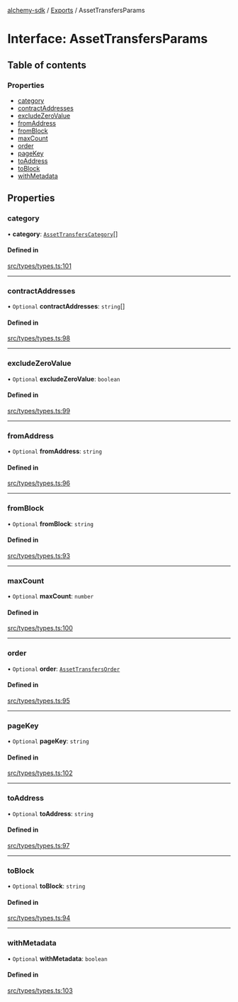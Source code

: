 [alchemy-sdk](../README.md) / [Exports](../modules.md) / AssetTransfersParams

# Interface: AssetTransfersParams

## Table of contents

### Properties

- [category](AssetTransfersParams.md#category)
- [contractAddresses](AssetTransfersParams.md#contractaddresses)
- [excludeZeroValue](AssetTransfersParams.md#excludezerovalue)
- [fromAddress](AssetTransfersParams.md#fromaddress)
- [fromBlock](AssetTransfersParams.md#fromblock)
- [maxCount](AssetTransfersParams.md#maxcount)
- [order](AssetTransfersParams.md#order)
- [pageKey](AssetTransfersParams.md#pagekey)
- [toAddress](AssetTransfersParams.md#toaddress)
- [toBlock](AssetTransfersParams.md#toblock)
- [withMetadata](AssetTransfersParams.md#withmetadata)

## Properties

### category

• **category**: [`AssetTransfersCategory`](../enums/AssetTransfersCategory.md)[]

#### Defined in

[src/types/types.ts:101](https://github.com/alchemyplatform/alchemy-sdk-js/blob/fd39d10/src/types/types.ts#L101)

___

### contractAddresses

• `Optional` **contractAddresses**: `string`[]

#### Defined in

[src/types/types.ts:98](https://github.com/alchemyplatform/alchemy-sdk-js/blob/fd39d10/src/types/types.ts#L98)

___

### excludeZeroValue

• `Optional` **excludeZeroValue**: `boolean`

#### Defined in

[src/types/types.ts:99](https://github.com/alchemyplatform/alchemy-sdk-js/blob/fd39d10/src/types/types.ts#L99)

___

### fromAddress

• `Optional` **fromAddress**: `string`

#### Defined in

[src/types/types.ts:96](https://github.com/alchemyplatform/alchemy-sdk-js/blob/fd39d10/src/types/types.ts#L96)

___

### fromBlock

• `Optional` **fromBlock**: `string`

#### Defined in

[src/types/types.ts:93](https://github.com/alchemyplatform/alchemy-sdk-js/blob/fd39d10/src/types/types.ts#L93)

___

### maxCount

• `Optional` **maxCount**: `number`

#### Defined in

[src/types/types.ts:100](https://github.com/alchemyplatform/alchemy-sdk-js/blob/fd39d10/src/types/types.ts#L100)

___

### order

• `Optional` **order**: [`AssetTransfersOrder`](../enums/AssetTransfersOrder.md)

#### Defined in

[src/types/types.ts:95](https://github.com/alchemyplatform/alchemy-sdk-js/blob/fd39d10/src/types/types.ts#L95)

___

### pageKey

• `Optional` **pageKey**: `string`

#### Defined in

[src/types/types.ts:102](https://github.com/alchemyplatform/alchemy-sdk-js/blob/fd39d10/src/types/types.ts#L102)

___

### toAddress

• `Optional` **toAddress**: `string`

#### Defined in

[src/types/types.ts:97](https://github.com/alchemyplatform/alchemy-sdk-js/blob/fd39d10/src/types/types.ts#L97)

___

### toBlock

• `Optional` **toBlock**: `string`

#### Defined in

[src/types/types.ts:94](https://github.com/alchemyplatform/alchemy-sdk-js/blob/fd39d10/src/types/types.ts#L94)

___

### withMetadata

• `Optional` **withMetadata**: `boolean`

#### Defined in

[src/types/types.ts:103](https://github.com/alchemyplatform/alchemy-sdk-js/blob/fd39d10/src/types/types.ts#L103)
